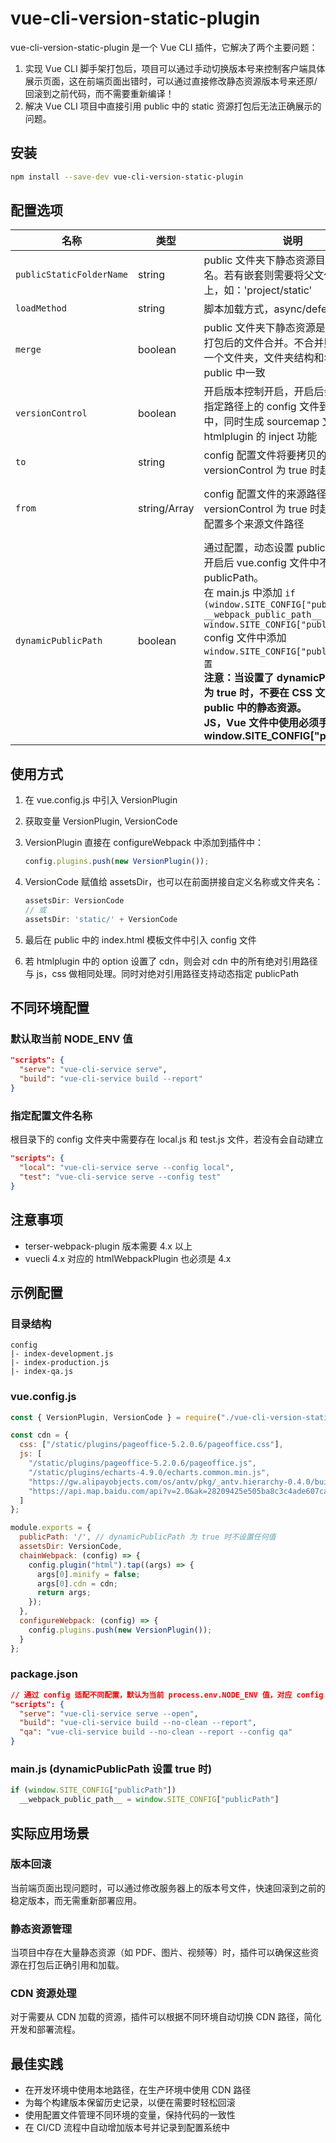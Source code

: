 # vue-cli-version-static-plugin

vue-cli-version-static-plugin 是一个 Vue CLI 插件，它解决了两个主要问题：

1. 实现 Vue CLI 脚手架打包后，项目可以通过手动切换版本号来控制客户端具体展示页面，这在前端页面出错时，可以通过直接修改静态资源版本号来还原/回滚到之前代码，而不需要重新编译！
2. 解决 Vue CLI 项目中直接引用 public 中的 static 资源打包后无法正确展示的问题。

## 安装

```bash
npm install --save-dev vue-cli-version-static-plugin
```

## 配置选项

| 名称 | 类型 | 说明 | 默认值 |
|------|------|------|-------|
| `publicStaticFolderName` | string | public 文件夹下静态资源目录文件夹名。若有嵌套则需要将父文件夹名也带上，如：'project/static' | static |
| `loadMethod` | string | 脚本加载方式，async/defer | '' |
| `merge` | boolean | public 文件夹下静态资源是否与 assets 打包后的文件合并。不合并则单独存放一个文件夹，文件夹结构和名称与 public 中一致 | true |
| `versionControl` | boolean | 开启版本控制开启，开启后会自动复制指定路径上的 config 文件到 public 中，同时生成 sourcemap 文件，关闭 htmlplugin 的 inject 功能 | true |
| `to` | string | config 配置文件将要拷贝的路径。在 versionControl 为 true 时起作用 | public/config/index.js |
| `from` | string/Array | config 配置文件的来源路径。在 versionControl 为 true 时起作用。可以配置多个来源文件路径 | config/${args.config \|\| process.env.NODE_ENV}.js **args 为脚本命令中的参数对象** |
| `dynamicPublicPath` | boolean | 通过配置，动态设置 publicPath。<br/> 开启后 vue.config 文件中不要设置 publicPath。<br/> 在 main.js 中添加 `if (window.SITE_CONFIG["publicPath"]) __webpack_public_path__ = window.SITE_CONFIG["publicPath"]`<br/> config 文件中添加 `window.SITE_CONFIG["publicPath"]配置`<br/> **注意：当设置了 dynamicPublicPath 为 true 时，不要在 CSS 文件中应用 public 中的静态资源。<br/>JS，Vue 文件中使用必须手动加上 window.SITE_CONFIG["publicPath"]** | false |

## 使用方式

1. 在 vue.config.js 中引入 VersionPlugin

2. 获取变量 VersionPlugin, VersionCode

3. VersionPlugin 直接在 configureWebpack 中添加到插件中：
   ```js
   config.plugins.push(new VersionPlugin());
   ```

4. VersionCode 赋值给 assetsDir，也可以在前面拼接自定义名称或文件夹名：
   ```js
   assetsDir: VersionCode
   // 或
   assetsDir: 'static/' + VersionCode
   ```

5. 最后在 public 中的 index.html 模板文件中引入 config 文件

6. 若 htmlplugin 中的 option 设置了 cdn，则会对 cdn 中的所有绝对引用路径与 js，css 做相同处理。同时对绝对引用路径支持动态指定 publicPath

## 不同环境配置

### 默认取当前 NODE_ENV 值

```json
"scripts": {
  "serve": "vue-cli-service serve", 
  "build": "vue-cli-service build --report"
}
```

### 指定配置文件名称

根目录下的 config 文件夹中需要存在 local.js 和 test.js 文件，若没有会自动建立

```json
"scripts": {
  "local": "vue-cli-service serve --config local",  
  "test": "vue-cli-service serve --config test"
}
```

## 注意事项

- terser-webpack-plugin 版本需要 4.x 以上
- vuecli 4.x 对应的 htmlWebpackPlugin 也必须是 4.x

## 示例配置

### 目录结构

```
config
|- index-development.js
|- index-production.js
|- index-qa.js
```

### vue.config.js

```javascript
const { VersionPlugin, VersionCode } = require("./vue-cli-version-static-plugin/index");

const cdn = {
  css: ["/static/plugins/pageoffice-5.2.0.6/pageoffice.css"],
  js: [
    "/static/plugins/pageoffice-5.2.0.6/pageoffice.js",
    "/static/plugins/echarts-4.9.0/echarts.common.min.js",
    "https://gw.alipayobjects.com/os/antv/pkg/_antv.hierarchy-0.4.0/build/hierarchy.js",
    "https://api.map.baidu.com/api?v=2.0&ak=28209425e505ba8c3c4ade607ca46fd7&__ec_v__=20190126"
  ]
};

module.exports = {
  publicPath: '/', // dynamicPublicPath 为 true 时不设置任何值
  assetsDir: VersionCode,
  chainWebpack: (config) => {
    config.plugin("html").tap((args) => {
      args[0].minify = false;
      args[0].cdn = cdn;
      return args;
    });
  },
  configureWebpack: (config) => {
    config.plugins.push(new VersionPlugin());
  }
};
```

### package.json

```json
// 通过 config 适配不同配置，默认为当前 process.env.NODE_ENV 值，对应 config 文件夹下的 index-{name} 文件
"scripts": {
  "serve": "vue-cli-service serve --open",
  "build": "vue-cli-service build --no-clean --report",
  "qa": "vue-cli-service build --no-clean --report --config qa"
}
```

### main.js (dynamicPublicPath 设置 true 时)

```javascript
if (window.SITE_CONFIG["publicPath"])
  __webpack_public_path__ = window.SITE_CONFIG["publicPath"]
```

## 实际应用场景

### 版本回滚

当前端页面出现问题时，可以通过修改服务器上的版本号文件，快速回滚到之前的稳定版本，而无需重新部署应用。

### 静态资源管理

当项目中存在大量静态资源（如 PDF、图片、视频等）时，插件可以确保这些资源在打包后正确引用和加载。

### CDN 资源处理

对于需要从 CDN 加载的资源，插件可以根据不同环境自动切换 CDN 路径，简化开发和部署流程。

## 最佳实践

- 在开发环境中使用本地路径，在生产环境中使用 CDN 路径
- 为每个构建版本保留历史记录，以便在需要时轻松回滚
- 使用配置文件管理不同环境的变量，保持代码的一致性
- 在 CI/CD 流程中自动增加版本号并记录到配置系统中 
